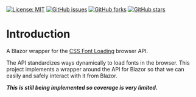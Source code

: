 [![License: MIT](https://img.shields.io/badge/License-MIT-yellow.svg)](/LICENSE.md)
[![GitHub issues](https://img.shields.io/github/issues/KristofferStrube/Blazor.CSSFontLoading)](https://github.com/KristofferStrube/Blazor.CSSFontLoading/issues)
[![GitHub forks](https://img.shields.io/github/forks/KristofferStrube/Blazor.CSSFontLoading)](https://github.com/KristofferStrube/Blazor.CSSFontLoading/network/members)
[![GitHub stars](https://img.shields.io/github/stars/KristofferStrube/Blazor.CSSFontLoading)](https://github.com/KristofferStrube/Blazor.CSSFontLoading/stargazers)
<!--[![NuGet Downloads (official NuGet)](https://img.shields.io/nuget/dt/KristofferStrube.Blazor.CSSFontLoading?label=NuGet%20Downloads)](https://www.nuget.org/packages/KristofferStrube.Blazor.CSSFontLoading/)-->

# Introduction
A Blazor wrapper for the [CSS Font Loading](https://drafts.csswg.org/css-font-loading/) browser API.

The API standardizes ways dynamically to load fonts in the browser. This project implements a wrapper around the API for Blazor so that we can easily and safely interact with it from Blazor.

_**This is still being implemented so coverage is very limited.**_
